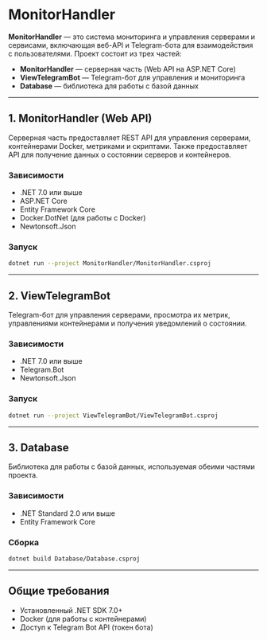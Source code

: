 ﻿
# MonitorHandler

**MonitorHandler** — это система мониторинга и управления серверами и сервисами, включающая веб-API и Telegram-бота для взаимодействия с пользователями. Проект состоит из трех частей:

- **MonitorHandler** — серверная часть (Web API на ASP.NET Core)
- **ViewTelegramBot** — Telegram-бот для управления и мониторинга
- **Database** — библиотека для работы с базой данных

---

## 1. MonitorHandler (Web API)

Серверная часть предоставляет REST API для управления серверами, контейнерами Docker, метриками и скриптами. Также предоставляет API для получение данных о состоянии серверов и контейнеров.

### Зависимости

- .NET 7.0 или выше
- ASP.NET Core
- Entity Framework Core
- Docker.DotNet (для работы с Docker)
- Newtonsoft.Json

### Запуск

```sh
dotnet run --project MonitorHandler/MonitorHandler.csproj
```

---

## 2. ViewTelegramBot

Telegram-бот для управления серверами, просмотра их метрик, управлениями контейнерами и получения уведомлений о состоянии.

### Зависимости

- .NET 7.0 или выше
- Telegram.Bot
- Newtonsoft.Json

### Запуск

```sh
dotnet run --project ViewTelegramBot/ViewTelegramBot.csproj
```

---

## 3. Database

Библиотека для работы с базой данных, используемая обеими частями проекта.

### Зависимости

- .NET Standard 2.0 или выше
- Entity Framework Core

### Сборка

```sh
dotnet build Database/Database.csproj
```

---

## Общие требования

- Установленный .NET SDK 7.0+
- Docker (для работы с контейнерами)
- Доступ к Telegram Bot API (токен бота)
